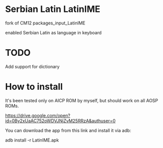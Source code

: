 Serbian Latin LatinIME
=======================

fork of CM12 packages_input_LatinIME

enabled Serbian Latin as language in keyboard

TODO
=======================

Add support for dictionary

How to install
=======================

It's been tested only on AICP ROM by myself, but should work on all AOSP ROMs.

https://drive.google.com/open?id=0By2xUaAC752oWDVJNjZvM25RRzA&authuser=0

You can download the app from this link and install it via adb:

adb install -r LatinIME.apk
